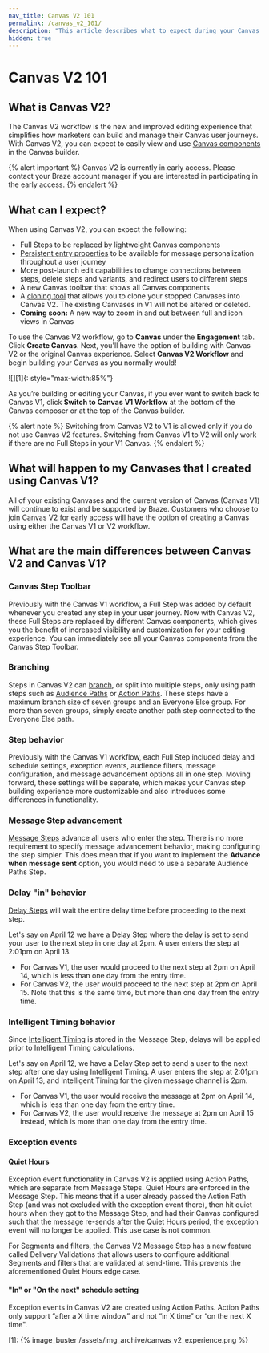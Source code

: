 ```yaml
---
nav_title: Canvas V2 101
permalink: /canvas_v2_101/
description: "This article describes what to expect during your Canvas V2 experience, such as differences between Canvas V1 and V2."
hidden: true
---
```


# Canvas V2 101

## What is Canvas V2?

The Canvas V2 workflow is the new and improved editing experience that simplifies how marketers can build and manage their Canvas user journeys. With Canvas V2, you can expect to easily view and use [Canvas components]({{site.baseurl}}/user_guide/engagement_tools/canvas/canvas_components) in the Canvas builder. 

{% alert important %}
Canvas V2 is currently in early access. Please contact your Braze account manager if you are interested in participating in the early access.
{% endalert %}

## What can I expect?

When using Canvas V2, you can expect the following:
* Full Steps to be replaced by lightweight Canvas components
* [Persistent entry properties]({{site.baseurl}}/user_guide/engagement_tools/canvas/create_a_canvas/canvas_persistent_entry_properties/) to be available for message personalization throughout a user journey
* More post-launch edit capabilities to change connections between steps, delete steps and variants, and redirect users to different steps
* A new Canvas toolbar that shows all Canvas components
* A [cloning tool]({{site.baseurl}}/cloning_canvases/) that allows you to clone your stopped Canvases into Canvas V2. The existing Canvases in V1 will not be altered or deleted.
* **Coming soon:** A new way to zoom in and out between full and icon views in Canvas

To use the Canvas V2 workflow, go to **Canvas** under the **Engagement** tab. Click <i class="fas fa-plus"></i> **Create Canvas**. Next, you'll have the option of building with Canvas V2 or the original Canvas experience. Select **Canvas V2 Workflow** and begin building your Canvas as you normally would!

![][1]{: style="max-width:85%"}

As you’re building or editing your Canvas, if you ever want to switch back to Canvas V1, click **Switch to Canvas V1 Workflow** at the bottom of the Canvas composer or at the top of the Canvas builder. 

{% alert note %}
Switching from Canvas V2 to V1 is allowed only if you do not use Canvas V2 features. Switching from Canvas V1 to V2 will only work if there are no Full Steps in your V1 Canvas.
{% endalert %}

## What will happen to my Canvases that I created using Canvas V1?

All of your existing Canvases and the current version of Canvas (Canvas V1) will continue to exist and be supported by Braze. Customers who choose to join Canvas V2 for early access will have the option of creating a Canvas using either the Canvas V1 or V2 workflow.

## What are the main differences between Canvas V2 and Canvas V1?

### Canvas Step Toolbar

Previously with the Canvas V1 workflow, a Full Step was added by default whenever you created any step in your user journey. Now with Canvas V2, these Full Steps are replaced by different Canvas components, which gives you the benefit of increased visibility and customization for your editing experience. You can immediately see all your Canvas components from the Canvas Step Toolbar.

### Branching

Steps in Canvas V2 can [branch]({{site.baseurl}}/user_guide/engagement_tools/canvas/create_a_canvas/branching/), or split into multiple steps, only using path steps such as [Audience Paths]({{site.baseurl}}/user_guide/engagement_tools/canvas/canvas_components/audience_paths/) or [Action Paths]({{site.baseurl}}/user_guide/engagement_tools/canvas/canvas_components/action_paths/). These steps have a maximum branch size of seven groups and an Everyone Else group. For more than seven groups, simply create another path step connected to the Everyone Else path.

### Step behavior

Previously with the Canvas V1 workflow, each Full Step included delay and schedule settings, exception events, audience filters, message configuration, and message advancement options all in one step. Moving forward, these settings will be separate, which makes your Canvas step building experience more customizable and also introduces some differences in functionality.

### Message Step advancement

[Message Steps]({{site.baseurl}}/user_guide/engagement_tools/canvas/canvas_components/message_step/) advance all users who enter the step. There is no more requirement to specify message advancement behavior, making configuring the step simpler. This does mean that if you want to implement the **Advance when message sent** option, you would need to use a separate Audience Paths Step.

### Delay "in" behavior

[Delay Steps]({{site.baseurl}}/user_guide/engagement_tools/canvas/canvas_components/delay_step/) will wait the entire delay time before proceeding to the next step. 

Let's say on April 12 we have a Delay Step where the delay is set to send your user to the next step in one day at 2pm. A user enters the step at 2:01pm on April 13. 
- For Canvas V1, the user would proceed to the next step at 2pm on April 14, which is less than one day from the entry time. 
- For Canvas V2, the user would proceed to the next step at 2pm on April 15. Note that this is the same time, but more than one day from the entry time. 

### Intelligent Timing behavior

Since [Intelligent Timing]({{site.baseurl}}/user_guide/intelligence/intelligent_timing/) is stored in the Message Step, delays will be applied prior to Intelligent Timing calculations. 

Let's say on April 12, we have a Delay Step set to send a user to the next step after one day using Intelligent Timing. A user enters the step at 2:01pm on April 13, and Intelligent Timing for the given message channel is 2pm. 
- For Canvas V1, the user would receive the message at 2pm on April 14, which is less than one day from the entry time. 
- For Canvas V2, the user would receive the message at 2pm on April 15 instead, which is more than one day from the entry time.

### Exception events

#### Quiet Hours

Exception event functionality in Canvas V2 is applied using Action Paths, which are separate from Message Steps. Quiet Hours are enforced in the Message Step. This means that if a user already passed the Action Path Step (and was not excluded with the exception event there), then hit quiet hours when they got to the Message Step, and had their Canvas configured such that the message re-sends after the Quiet Hours period, the exception event will no longer be applied. This use case is not common.

For Segments and filters, the Canvas V2 Message Step has a new feature called Delivery Validations that allows users to configure additional Segments and filters that are validated at send-time. This prevents the aforementioned Quiet Hours edge case.

#### "In" or "On the next" schedule setting

Exception events in Canvas V2 are created using Action Paths. Action Paths only support “after a X time window” and not “in X time” or “on the next X time".


[1]: {% image_buster /assets/img_archive/canvas_v2_experience.png %}
